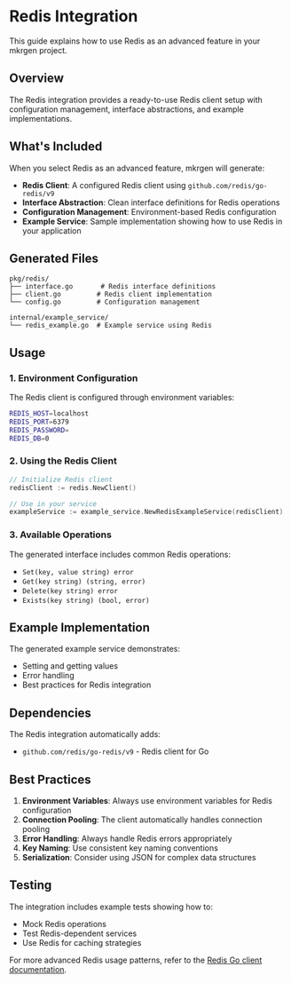 # Redis Integration

This guide explains how to use Redis as an advanced feature in your mkrgen project.

## Overview

The Redis integration provides a ready-to-use Redis client setup with configuration management, interface abstractions, and example implementations.

## What's Included

When you select Redis as an advanced feature, mkrgen will generate:

- **Redis Client**: A configured Redis client using `github.com/redis/go-redis/v9`
- **Interface Abstraction**: Clean interface definitions for Redis operations
- **Configuration Management**: Environment-based Redis configuration
- **Example Service**: Sample implementation showing how to use Redis in your application

## Generated Files

```
pkg/redis/
├── interface.go       # Redis interface definitions
├── client.go         # Redis client implementation
└── config.go         # Configuration management

internal/example_service/
└── redis_example.go  # Example service using Redis
```

## Usage

### 1. Environment Configuration

The Redis client is configured through environment variables:

```bash
REDIS_HOST=localhost
REDIS_PORT=6379
REDIS_PASSWORD=
REDIS_DB=0
```

### 2. Using the Redis Client

```go
// Initialize Redis client
redisClient := redis.NewClient()

// Use in your service
exampleService := example_service.NewRedisExampleService(redisClient)
```

### 3. Available Operations

The generated interface includes common Redis operations:

- `Set(key, value string) error`
- `Get(key string) (string, error)`
- `Delete(key string) error`
- `Exists(key string) (bool, error)`

## Example Implementation

The generated example service demonstrates:

- Setting and getting values
- Error handling
- Best practices for Redis integration

## Dependencies

The Redis integration automatically adds:

- `github.com/redis/go-redis/v9` - Redis client for Go

## Best Practices

1. **Environment Variables**: Always use environment variables for Redis configuration
2. **Connection Pooling**: The client automatically handles connection pooling
3. **Error Handling**: Always handle Redis errors appropriately
4. **Key Naming**: Use consistent key naming conventions
5. **Serialization**: Consider using JSON for complex data structures

## Testing

The integration includes example tests showing how to:

- Mock Redis operations
- Test Redis-dependent services
- Use Redis for caching strategies

For more advanced Redis usage patterns, refer to the [Redis Go client documentation](https://github.com/redis/go-redis).
